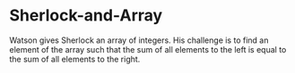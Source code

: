 # Sherlock-and-Array
Watson gives Sherlock an array of integers. His challenge is to find an element of the array such that the sum of all elements to the left is equal to the sum of all elements to the right.
